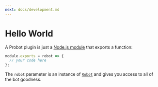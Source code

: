 ```yaml
---
next: docs/development.md
---
```


# Hello World

A Probot plugin is just a [Node.js module](https://nodejs.org/api/modules.html) that exports a function:

```js
module.exports = robot => {
  // your code here
};
```

The `robot` parameter is an instance of [`Robot`](https://probot.github.io/probot/latest/Robot.html) and gives you access to all of the bot goodness.
